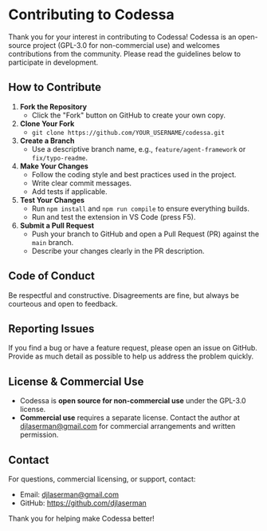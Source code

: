 # Contributing to Codessa

Thank you for your interest in contributing to Codessa! Codessa is an open-source project (GPL-3.0 for non-commercial use) and welcomes contributions from the community. Please read the guidelines below to participate in development.

## How to Contribute

1. **Fork the Repository**
   - Click the "Fork" button on GitHub to create your own copy.
2. **Clone Your Fork**
   - `git clone https://github.com/YOUR_USERNAME/codessa.git`
3. **Create a Branch**
   - Use a descriptive branch name, e.g., `feature/agent-framework` or `fix/typo-readme`.
4. **Make Your Changes**
   - Follow the coding style and best practices used in the project.
   - Write clear commit messages.
   - Add tests if applicable.
5. **Test Your Changes**
   - Run `npm install` and `npm run compile` to ensure everything builds.
   - Run and test the extension in VS Code (press F5).
6. **Submit a Pull Request**
   - Push your branch to GitHub and open a Pull Request (PR) against the `main` branch.
   - Describe your changes clearly in the PR description.

## Code of Conduct

Be respectful and constructive. Disagreements are fine, but always be courteous and open to feedback.

## Reporting Issues

If you find a bug or have a feature request, please open an issue on GitHub. Provide as much detail as possible to help us address the problem quickly.

## License & Commercial Use

- Codessa is **open source for non-commercial use** under the GPL-3.0 license.
- **Commercial use** requires a separate license. Contact the author at djlaserman@gmail.com for commercial arrangements and written permission.

## Contact

For questions, commercial licensing, or support, contact:
- Email: djlaserman@gmail.com
- GitHub: https://github.com/djlaserman

Thank you for helping make Codessa better!
